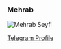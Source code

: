 ### Mehrab

![Mehrab Seyfi](https://github-readme-stats.vercel.app/api?username=mehrabseyfi&show=reviews&theme=shadow_red)

<a href="https://t.me/mwuud" target="_blank">Telegram Profile</a>